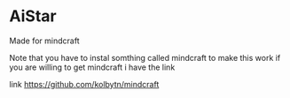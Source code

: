 # AiStar
Made for mindcraft

Note that you have to instal somthing called mindcraft to make this work
if you are willing to get mindcraft i have the link

link https://github.com/kolbytn/mindcraft
